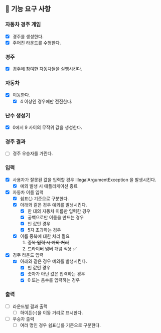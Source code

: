 ## 🚀 기능 요구 사항

### 자동차 경주 게임
- [x] 경주를 생성한다.
- [x] 주어진 라운드를 수행한다.

### 경주
- [x] 경주에 참여한 자동차들을 실행시킨다.

### 자동차
- [x] 이동한다.
  - [x] 4 이상인 경우에만 전진한다.

### 난수 생성기
- [x] 0에서 9 사이의 무작위 값을 생성한다.

### 경주 결과
- [ ] 경주 우승자를 가린다.

### 입력
- [x] 사용자가 잘못된 값을 입력할 경우 IllegalArgumentException 을 발생시킨다.
  - [x] 예외 발생 시 애플리케이션 종료
- [x] 자동차 이름 입력
  - [x] 쉼표(,) 기준으로 구분한다.
  - [x] 아래와 같은 경우 예외를 발생시킨다.
    - [x] 한 대의 자동차 이름만 입력한 경우 
    - [x] 공백으로만 이름을 만드는 경우
    - [x] 빈 값인 경우
    - [x] 5자 초과하는 경우
  - [x] 이름 중복에 대한 처리 필요
    1. ~~중복 입력 시 예외 처리~~
    2. 드라이버 넘버 개념 적용 ✅
- [x] 경주 라운드 입력
  - [x] 아래와 같은 경우 예외를 발생시킨다. 
    - [x] 빈 값인 경우
    - [x] 숫자가 아닌 값은 입력하는 경우
    - [x] 0 또는 음수를 입력하는 경우

### 출력
- [ ] 라운드별 결과 출력
  - [ ] 하이픈(-)을 이동 거리로 표시한다.
- [ ] 우승자 출력
  - [ ] 여러 명인 경우 쉼표(,)를 기준으로 구분한다.